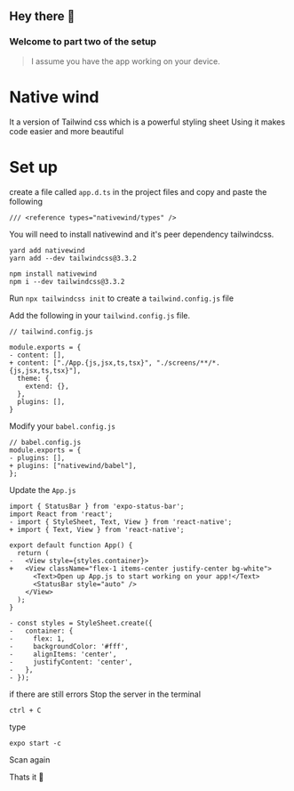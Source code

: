 ## Hey there 👋

### Welcome to part two of the setup
> I assume you have the app working on your device.

# Native wind 
It a version of Tailwind css which is a powerful styling sheet
Using it makes code easier and more beautiful

# Set up
create a file called `app.d.ts` in the project files and copy and paste the following
```
/// <reference types="nativewind/types" />
```

You will need to install nativewind and it's peer dependency tailwindcss.
```
yard add nativewind
yarn add --dev tailwindcss@3.3.2
```
```
npm install nativewind
npm i --dev tailwindcss@3.3.2
```
Run `npx tailwindcss init` to create a `tailwind.config.js` file

Add the following in your `tailwind.config.js` file.
```
// tailwind.config.js

module.exports = {
- content: [],
+ content: ["./App.{js,jsx,ts,tsx}", "./screens/**/*.{js,jsx,ts,tsx}"],
  theme: {
    extend: {},
  },
  plugins: [],
}
```
Modify your `babel.config.js`
```
// babel.config.js
module.exports = {
- plugins: [],
+ plugins: ["nativewind/babel"],
};
```

Update the `App.js`
```
import { StatusBar } from 'expo-status-bar';
import React from 'react';
- import { StyleSheet, Text, View } from 'react-native';
+ import { Text, View } from 'react-native';

export default function App() {
  return (
-   <View style={styles.container}>
+   <View className="flex-1 items-center justify-center bg-white">
      <Text>Open up App.js to start working on your app!</Text>
      <StatusBar style="auto" />
    </View>
  );
}

- const styles = StyleSheet.create({
-   container: {
-     flex: 1,
-     backgroundColor: '#fff',
-     alignItems: 'center',
-     justifyContent: 'center',
-   },
- });
```

if there are still errors
Stop the server in the terminal
```
ctrl + C
```
type
```
expo start -c
```
Scan again


Thats it 🎉
